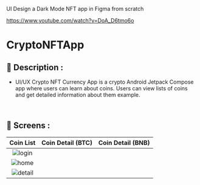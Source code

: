 UI Design a Dark Mode NFT app in Figma from scratch

https://www.youtube.com/watch?v=DoA_D6tmo6o


# CryptoNFTApp

## 	:book: Description :
- UI/UX Crypto NFT Currency App is a crypto Android Jetpack Compose app where users can learn about coins. Users can view lists of coins and get detailed information about them example.

</br>


## :camera_flash: Screens :
| Coin List | Coin Detail (BTC) | Coin Detail (BNB) |  
|:-:|:-:|:-:|
| ![login](https://github.com/user-attachments/assets/594c54fa-2dee-4b74-ae95-2dd2098e4f26)
| ![home](https://github.com/user-attachments/assets/b4fe6b35-3a77-473a-b16e-67316a3e9a56)
| ![detail](https://github.com/user-attachments/assets/c79deed5-aa3e-42c0-a326-ae56958ccaf1) |

